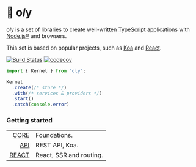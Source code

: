 # 🗿 o*l*y

o*l*y is a set of libraries to create well-written [TypeScript](https://github.com/Microsoft/TypeScript) applications with [Node.js®](https://nodejs.org/en/) and browsers.

This set is based on popular projects, such as [Koa](https://github.com/koajs/koa) and [React](https://github.com/facebook/react).

[![Build Status](https://travis-ci.org/nolyme/oly.svg?branch=v0.12.14)](https://travis-ci.org/nolyme/oly)
[![codecov](https://codecov.io/gh/nolyme/oly/branch/master/graph/badge.svg)](https://codecov.io/gh/nolyme/oly)

```ts
import { Kernel } from "oly";

Kernel
  .create(/* store */)
  .with(/* services & providers */)
  .start()
  .catch(console.error)
```

### Getting started

|                                                     |                                        |
|----------------------------------------------------:|----------------------------------------|
| [CORE](https://nolyme.github.io/oly/#/m/oly)        | Foundations.                           | 
| [API](https://nolyme.github.io/oly/#/m/oly-api)     | REST API, Koa.                         | 
| [REACT](https://nolyme.github.io/oly/#/m/oly-react) | React, SSR and routing.                | 
